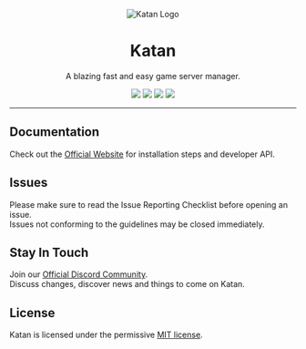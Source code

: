 <p align="center"><img src="https://i.imgur.com/A4T861z.png" alt="Katan Logo"/></p>
<h1 align="center">Katan</h1>
<p align="center">A blazing fast and easy game server manager.</p>

<p align="center">
 <a href="https://github.com/KatanPanel/Katan/stargazers"><img src="https://img.shields.io/github/stars/KatanPanel/Katan?color=%23feca57&label=%E2%98%85%20STARS&style=for-the-badge"></a>
 <a href="https://github.com/KatanPanel/Katan/network/members"><img src="https://img.shields.io/github/forks/KatanPanel/Katan?style=for-the-badge"></a>
 <a href="https://github.com/KatanPanel/Katan/issues"><img src="https://img.shields.io/github/issues/KatanPanel/Katan?style=for-the-badge"></a>
 <a href="LICENSE"><img src="https://img.shields.io/github/license/KatanPanel/Katan?color=%231dd1a1&style=for-the-badge"></a>
</p>

<hr>
<h2>Documentation</h2>
<p>Check out the <a href="https://katanpanel.github.io/katan-website">Official Website</a> for installation steps and developer API.</p>

<h2>Issues</h2>
Please make sure to read the Issue Reporting Checklist before opening an issue.<br/>
Issues not conforming to the guidelines may be closed immediately.
  
<h2>Stay In Touch</h2>
<p>
    Join our <a href="https://discord.gg/ey8dwsv">Official Discord Community</a>.<br/>
    Discuss changes, discover news and things to come on Katan.
</p>
<h2>License</h2>
<p>Katan is licensed under the permissive <a href="https://github.com/KatanPanel/Katan/blob/master/LICENSE">MIT license</a>.</p>
